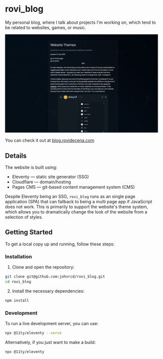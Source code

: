 # rovi_blog

My personal blog, where I talk about projects I'm working on, which tend to be related to websites, games, or music.

![picture of blog post on rovi_blog](/public/img/readme_website.png)

You can check it out at [blog.rovidecena.com](blog.rovidecena.com)

## Details

The website is built using:

- Eleventy — static site generator (SSG)
- Cloudflare — domain/hosting
- Pages CMS — git-based content management system (CMS)

Despite Eleventy being an SSG, `rovi_blog` runs as an single page application (SPA) that can fallback to being a multi page app if JavaScript does not work. This is primarily to support the website's theme system, which allows you to dramatically change the look of the website from a selection of styles.

## Getting Started

To get a local copy up and running, follow these steps:

### Installation

1. Clone and open the repository:

```sh
git clone git@github.com:johnrcd/rovi_blog.git
cd rovi_blog
```

2. Install the necessary dependencies:

```sh
npm install
```

### Development

To run a live development server, you can use:

```sh
npx @11ty/eleventy --serve
```

Alternatively, if you just want to make a build:

```sh
npx @11ty/eleventy
```

